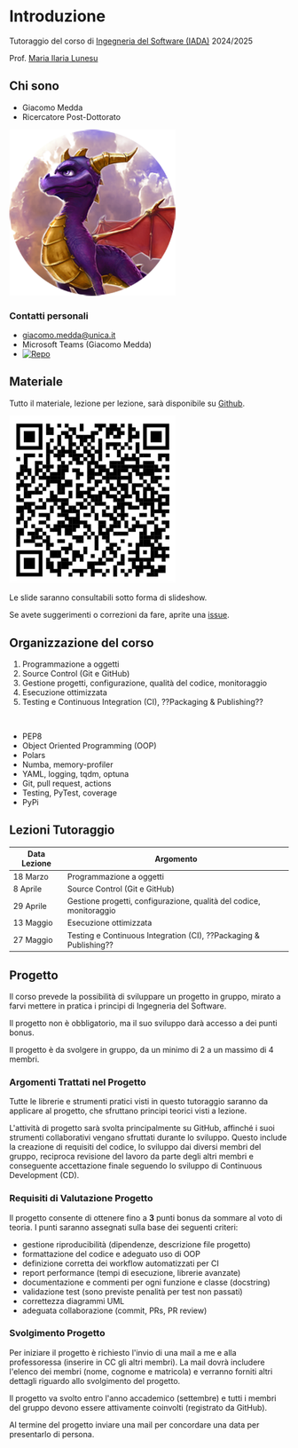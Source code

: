 # Introduzione

Tutoraggio del corso di [Ingegneria del Software (IADA)](https://unica.coursecatalogue.cineca.it/insegnamenti/2025/21412/2021/9999/11022) 2024/2025

Prof. [Maria Ilaria Lunesu](https://web.unica.it/unica/page/it/mariai_lunesu)

<!-- New section -->

## Chi sono

<div class="cols">

- Giacomo Medda
- Ricercatore Post-Dottorato

<img src="./img/Dragonsito-spyro.png" width="300px"/></img>

</div>

<!-- New subsection -->

### Contatti personali

<div class="cols">

- [giacomo.medda@unica.it](mailto:giacomo.medda@unica.it)
- Microsoft Teams (Giacomo Medda)
- [![Repo](https://badgen.net/badge/icon/jackmedda?icon=github&label&scale=3)](https://github.com/jackmedda)

</div>

<!-- New section -->

## Materiale

Tutto il materiale, lezione per lezione, sarà disponibile su [Github](https://github.com/ISW-IADA/Tutoraggio-ISW-IADA-2024-2025).

<div>

<img src="./img/qr_git_repo.png" width="300px"/></img>

</div>

Le slide saranno consultabili sotto forma di slideshow.

<!-- .element: class="fragment" -->

Se avete suggerimenti o correzioni da fare, aprite una [issue](https://github.com/ISW-IADA/Tutoraggio-ISW-IADA-2024-2025/issues).

<!-- .element: class="fragment" -->

<!-- New section -->

## Organizzazione del corso

<div class="cols">

1. Programmazione a oggetti
2. Source Control (Git e GitHub)
3. Gestione progetti, configurazione, qualità del codice, monitoraggio
4. Esecuzione ottimizzata
5. Testing e Continuous Integration (CI), ??Packaging & Publishing??

<br/>

- PEP8
- Object Oriented Programming (OOP)
- Polars
- Numba, memory-profiler
- YAML, logging, tqdm, optuna
- Git, pull request, actions
- Testing, PyTest, coverage
- PyPi

<!-- .element: class="fragment" -->

</div>

<!-- New section -->

## Lezioni Tutoraggio

| Data Lezione | Argomento |
|----------------|------------|
| 18 Marzo | Programmazione a oggetti |
| 8 Aprile | Source Control (Git e GitHub) |
| 29 Aprile | Gestione progetti, configurazione, qualità del codice, monitoraggio |
| 13 Maggio | Esecuzione ottimizzata |
| 27 Maggio | Testing e Continuous Integration (CI), ??Packaging & Publishing?? |

<!-- New section -->

## Progetto

Il corso prevede la possibilità di sviluppare un progetto in gruppo, mirato a farvi mettere in pratica i principi di Ingegneria del Software.

Il progetto non è obbligatorio, ma il suo sviluppo darà accesso a dei punti bonus.

<!-- .element: class="fragment" -->

Il progetto è da svolgere in gruppo, da un minimo di 2 a un massimo di 4 membri.

<!-- .element: class="fragment" -->

<!-- New subsection -->

### Argomenti Trattati nel Progetto

Tutte le librerie e strumenti pratici visti in questo tutoraggio saranno da applicare al progetto, che sfruttano principi teorici visti a lezione.

L'attività di progetto sarà svolta principalmente su GitHub, affinché i suoi strumenti collaborativi vengano sfruttati durante lo sviluppo. Questo include la creazione di requisiti del codice, lo sviluppo dai diversi membri del gruppo, reciproca revisione del lavoro da parte degli altri membri e conseguente accettazione finale seguendo lo sviluppo di Continuous Development (CD).

<!-- .element: class="fragment" -->

<!-- New subsection -->

### Requisiti di Valutazione Progetto

Il progetto consente di ottenere fino a **3** punti bonus da sommare al voto di teoria.
I punti saranno assegnati sulla base dei seguenti criteri:

- gestione riproducibilità (dipendenze, descrizione file progetto)
- formattazione del codice e adeguato uso di OOP
- definizione corretta dei workflow automatizzati per CI
- report performance (tempi di esecuzione, librerie avanzate)
- documentazione e commenti per ogni funzione e classe (docstring)
- validazione test (sono previste penalità per test non passati)
- correttezza diagrammi UML
- adeguata collaborazione (commit, PRs, PR review)

<!-- .element: class="fragment" -->

<!-- New subsection -->

### Svolgimento Progetto

Per iniziare il progetto è richiesto l'invio di una mail a me e alla professoressa (inserire in CC gli altri membri). La mail dovrà includere l'elenco dei membri (nome, cognome e matricola) e verranno forniti altri dettagli riguardo allo svolgimento del progetto.

<!-- .element: class="fragment" -->

Il progetto va svolto entro l'anno accademico (settembre) e tutti i membri del gruppo devono essere attivamente coinvolti (registrato da GitHub).

<!-- .element: class="fragment" -->

Al termine del progetto inviare una mail per concordare una data per presentarlo di persona.

<!-- .element: class="fragment" -->